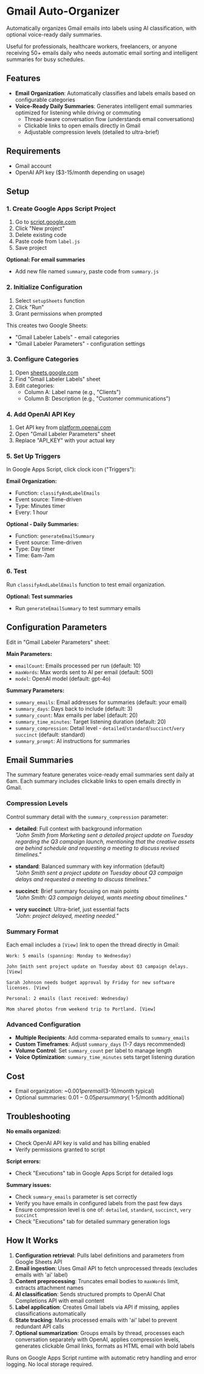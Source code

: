 # Gmail Auto-Organizer

Automatically organizes Gmail emails into labels using AI classification, with optional voice-ready daily summaries.

Useful for professionals, healthcare workers, freelancers, or anyone receiving 50+ emails daily who needs automatic email sorting and intelligent summaries for busy schedules.

## Features

- **Email Organization**: Automatically classifies and labels emails based on configurable categories
- **Voice-Ready Daily Summaries**: Generates intelligent email summaries optimized for listening while driving or commuting
  - Thread-aware conversation flow (understands email conversations)
  - Clickable links to open emails directly in Gmail
  - Adjustable compression levels (detailed to ultra-brief)
  
## Requirements

- Gmail account
- OpenAI API key ($3-15/month depending on usage)

## Setup

### 1. Create Google Apps Script Project

1. Go to [script.google.com](https://script.google.com)
2. Click "New project"
3. Delete existing code
4. Paste code from `label.js`
5. Save project

**Optional: For email summaries**
- Add new file named `summary`, paste code from `summary.js`

### 2. Initialize Configuration

1. Select `setupSheets` function
2. Click "Run"
3. Grant permissions when prompted

This creates two Google Sheets:
- "Gmail Labeler Labels" - email categories
- "Gmail Labeler Parameters" - configuration settings

### 3. Configure Categories

1. Open [sheets.google.com](https://sheets.google.com)
2. Find "Gmail Labeler Labels" sheet
3. Edit categories:
   - Column A: Label name (e.g., "Clients")
   - Column B: Description (e.g., "Customer communications")

### 4. Add OpenAI API Key

1. Get API key from [platform.openai.com](https://platform.openai.com)
2. Open "Gmail Labeler Parameters" sheet
3. Replace "API_KEY" with your actual key

### 5. Set Up Triggers

In Google Apps Script, click clock icon ("Triggers"):

**Email Organization:**
- Function: `classifyAndLabelEmails`
- Event source: Time-driven
- Type: Minutes timer
- Every: 1 hour

**Optional - Daily Summaries:**
- Function: `generateEmailSummary` 
- Event source: Time-driven
- Type: Day timer
- Time: 6am-7am

### 6. Test

Run `classifyAndLabelEmails` function to test email organization.

**Optional: Test summaries**
- Run `generateEmailSummary` to test summary emails

## Configuration Parameters

Edit in "Gmail Labeler Parameters" sheet:

**Main Parameters:**
- `emailCount`: Emails processed per run (default: 10)
- `maxWords`: Max words sent to AI per email (default: 500)
- `model`: OpenAI model (default: gpt-4o)

**Summary Parameters:**
- `summary_emails`: Email addresses for summaries (default: your email)
- `summary_days`: Days back to include (default: 3)
- `summary_count`: Max emails per label (default: 20)
- `summary_time_minutes`: Target listening duration (default: 20)
- `summary_compression`: Detail level - `detailed`/`standard`/`succinct`/`very succinct` (default: standard)
- `summary_prompt`: AI instructions for summaries

## Email Summaries

The summary feature generates voice-ready email summaries sent daily at 6am. Each summary includes clickable links to open emails directly in Gmail.

### Compression Levels

Control summary detail with the `summary_compression` parameter:

- **detailed**: Full context with background information  
  *"John Smith from Marketing sent a detailed project update on Tuesday regarding the Q3 campaign launch, mentioning that the creative assets are behind schedule and requesting a meeting to discuss revised timelines."*

- **standard**: Balanced summary with key information (default)  
  *"John Smith sent a project update on Tuesday about Q3 campaign delays and requested a meeting to discuss timelines."*

- **succinct**: Brief summary focusing on main points  
  *"John Smith: Q3 campaign delayed, wants meeting about timelines."*

- **very succinct**: Ultra-brief, just essential facts  
  *"John: project delayed, meeting needed."*

### Summary Format

Each email includes a `[View]` link to open the thread directly in Gmail:

```
Work: 5 emails (spanning: Monday to Wednesday)

John Smith sent project update on Tuesday about Q3 campaign delays. [View]

Sarah Johnson needs budget approval by Friday for new software licenses. [View]

Personal: 2 emails (last received: Wednesday)

Mom shared photos from weekend trip to Portland. [View]
```

### Advanced Configuration

- **Multiple Recipients**: Add comma-separated emails to `summary_emails`
- **Custom Timeframes**: Adjust `summary_days` (1-7 days recommended)
- **Volume Control**: Set `summary_count` per label to manage length
- **Voice Optimization**: `summary_time_minutes` sets target listening duration

## Cost

- Email organization: ~$0.001 per email ($3-10/month typical)
- Optional summaries: $0.01-0.05 per summary (~$1-5/month additional)

## Troubleshooting

**No emails organized:**
- Check OpenAI API key is valid and has billing enabled
- Verify permissions granted to script

**Script errors:**
- Check "Executions" tab in Google Apps Script for detailed logs

**Summary issues:**
- Check `summary_emails` parameter is set correctly
- Verify you have emails in configured labels from the past few days
- Ensure compression level is one of: `detailed`, `standard`, `succinct`, `very succinct`
- Check "Executions" tab for detailed summary generation logs

## How It Works

1. **Configuration retrieval**: Pulls label definitions and parameters from Google Sheets API
2. **Email ingestion**: Uses Gmail API to fetch unprocessed threads (excludes emails with 'ai' label)
3. **Content preprocessing**: Truncates email bodies to `maxWords` limit, extracts attachment names
4. **AI classification**: Sends structured prompts to OpenAI Chat Completions API with email content
5. **Label application**: Creates Gmail labels via API if missing, applies classifications automatically
6. **State tracking**: Marks processed emails with 'ai' label to prevent redundant API calls
7. **Optional summarization**: Groups emails by thread, processes each conversation separately with OpenAI, applies compression levels, generates clickable Gmail links, formats as HTML email with bold labels

Runs on Google Apps Script runtime with automatic retry handling and error logging. No local storage required.
